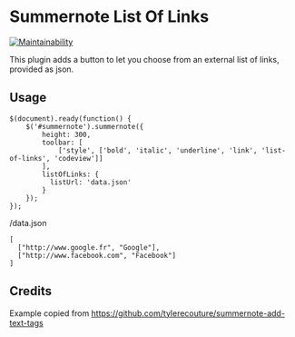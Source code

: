 # Summernote List Of Links

[![Maintainability](https://api.codeclimate.com/v1/badges/7cd29f1577d8c2fb3da1/maintainability)](https://codeclimate.com/github/lespoupeesrusses/summernote-list-of-links/maintainability)

This plugin adds a button to let you choose from an external list of links, provided as json.

## Usage

    $(document).ready(function() {
        $('#summernote').summernote({
            height: 300,
            toolbar: [
                ['style', ['bold', 'italic', 'underline', 'link', 'list-of-links', 'codeview']]
            ],
            listOfLinks: {
              listUrl: 'data.json'
            }
        });
    });

/data.json

    [
      ["http://www.google.fr", "Google"],
      ["http://www.facebook.com", "Facebook"]
    ]

## Credits

Example copied from https://github.com/tylerecouture/summernote-add-text-tags